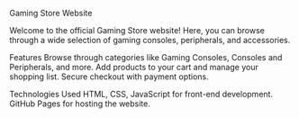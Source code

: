 Gaming Store Website

Welcome to the official Gaming Store website! Here, you can browse through a wide selection of gaming consoles, peripherals, and accessories.

Features
Browse through categories like Gaming Consoles, Consoles and Peripherals, and more.
Add products to your cart and manage your shopping list.
Secure checkout with payment options.

Technologies Used
HTML, CSS, JavaScript for front-end development.
GitHub Pages for hosting the website.
